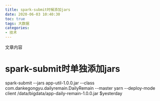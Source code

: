 ```yaml
---
title: spark-submit时候添加jars
date: 2020-06-03 10:40:30
toc: true
tags: 大数据
categories: 
- 技术
---
```


文章内容
<!--more-->

# spark-submit时单独添加jars

spark-submit --jars app-util-1.0.0.jar --class com.dankegongyu.dailyremain.DailyRemain --master yarn --deploy-mode client /data/bigdata/app-daily-remain-1.0.0.jar $yesterday